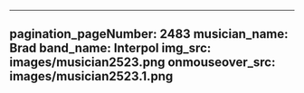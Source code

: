 ------
pagination_pageNumber: 2483
musician_name: Brad
band_name: Interpol
img_src: images/musician2523.png
onmouseover_src: images/musician2523.1.png
------